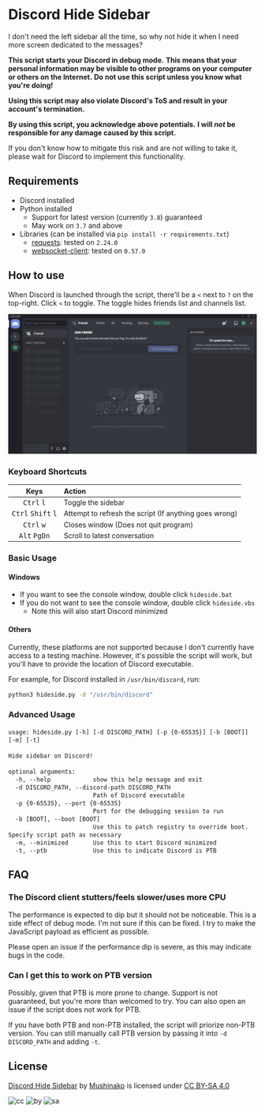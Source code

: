 # Discord Hide Sidebar

I don't need the left sidebar all the time, so why not hide it when I need more screen dedicated to the messages?

**This script starts your Discord in debug mode.**
**This means that your personal information may be visible to other programs on your computer or others on the Internet.**
**Do not use this script unless you know what you're doing!**

**Using this script may also violate Discord's ToS and result in your account's termination.**

**By using this script, you acknowledge above potentials.**
**I will *not* be responsible for any damage caused by this script.**

If you don't know how to mitigate this risk and are not willing to take it, please wait for Discord to implement this functionality.

## Requirements

* Discord installed
* Python installed
  * Support for latest version (currently `3.8`) guaranteed
  * May work on `3.7` and above
* Libraries (can be installed via `pip install -r requirements.txt`)
  * [requests](https://requests.readthedocs.io/en/master/): tested on `2.24.0`
  * [websocket-client](https://github.com/websocket-client/websocket-client): tested on `0.57.0`

## How to use

When Discord is launched through the script, there'll be a `<` next to `?` on the top-right.
Click `<` to toggle. The toggle hides friends list and channels list.

![Example](asset/eg.gif)

### Keyboard Shortcuts

| Keys                                          | Action                                                 |
| :-------------------------------------------: | :----------------------------------------------------- |
| <kbd>Ctrl</kbd> <kbd>l</kbd>                  | Toggle the sidebar                                     |
| <kbd>Ctrl</kbd> <kbd>Shift</kbd> <kbd>l</kbd> | Attempt to refresh the script (If anything goes wrong) |
| <kbd>Ctrl</kbd> <kbd>w</kbd>                  | Closes window (Does not quit program)                  |
| <kbd>Alt</kbd> <kbd>PgDn</kbd>                | Scroll to latest conversation                          |

### Basic Usage

#### Windows

* If you want to see the console window, double click `hideside.bat`
* If you do not want to see the console window, double click `hideside.vbs`
  * Note this will also start Discord minimized

#### Others

Currently, these platforms are not supported because I don't currently have access to a testing machine.
However, it's possible the script will work, but you'll have to provide the location of Discord executable.

For example, for Discord installed in `/usr/bin/discord`, run:

```bash
python3 hideside.py -d "/usr/bin/discord"
```

### Advanced Usage

```text
usage: hideside.py [-h] [-d DISCORD_PATH] [-p {0-65535}] [-b [BOOT]] [-m] [-t]

Hide sidebar on Discord!

optional arguments:
  -h, --help            show this help message and exit
  -d DISCORD_PATH, --discord-path DISCORD_PATH
                        Path of Discord executable
  -p {0-65535}, --port {0-65535}
                        Port for the debugging session to run
  -b [BOOT], --boot [BOOT]
                        Use this to patch registry to override boot. Specify script path as necessary
  -m, --minimized       Use this to start Discord minimized
  -t, --ptb             Use this to indicate Discord is PTB
```

## FAQ

### The Discord client stutters/feels slower/uses more CPU

The performance is expected to dip but it should not be noticeable.
This is a side effect of debug mode. I'm not sure if this can be fixed.
I try to make the JavaScript payload as efficient as possible.

Please open an issue if the performance dip is severe, as this may indicate bugs in the code.

### Can I get this to work on PTB version

Possibly, given that PTB is more prone to change.
Support is not guaranteed, but you're more than welcomed to try.
You can also open an issue if the script does not work for PTB.

If you have both PTB and non-PTB installed, the script will priorize non-PTB version.
You can still manually call PTB version by passing it into `-d DISCORD_PATH` and adding `-t`.

## License

[Discord Hide Sidebar](https://github.com/Mushinako/Discord-Hide-Sidebar) by [Mushinako](https://github.com/Mushinako) is licensed under [CC BY-SA 4.0](https://creativecommons.org/licenses/by-sa/4.0)

![cc](https://mirrors.creativecommons.org/presskit/icons/cc.svg?ref=chooser-v1) ![by](https://mirrors.creativecommons.org/presskit/icons/by.svg?ref=chooser-v1) ![sa](https://mirrors.creativecommons.org/presskit/icons/sa.svg?ref=chooser-v1)
